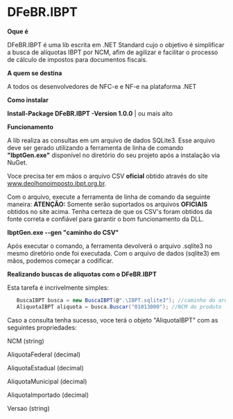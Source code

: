 # DFeBR.IBPT

**Oque é**

DFeBR.IBPT é uma lib escrita em .NET Standard cujo o objetivo é simplificar a busca de alíquotas IBPT por NCM, afim de agilizar e facilitar o processo de cálculo de impostos para documentos fiscais.

**A quem se destina**

A todos os desenvolvedores de NFC-e e NF-e na plataforma .NET

**Como instalar**

  **Install-Package DFeBR.IBPT -Version 1.0.0** | ou mais alto

**Funcionamento**

A lib realiza as consultas em um arquivo de dados SQLite3.
Esse arquivo deve ser gerado utilizando a ferramenta de linha de comando **"IbptGen.exe"** disponível no diretório do seu projeto após a instalação via NuGet.

Voce precisa ter em mãos o arquivo CSV **oficial** obtido através do site www.deolhonoimposto.ibpt.org.br.

Com o arquivo, execute a ferramenta de linha de comando da seguinte maneira:
**ATENÇÃO:**
Somente serão suportados os arquivos **OFICIAIS** obtidos no site acima. Tenha certeza de que os CSV's foram obtidos da fonte correta e confiável para garantir o bom funcionamento da DLL.

  **IbptGen.exe --gen "caminho do CSV"**
  
Após executar o comando, a ferramenta devolverá o arquivo .sqlite3 no mesmo diretório onde foi executada.
Com o arquivo de dados (sqlite3) em mãos, podemos começar a codificar.

**Realizando buscas de aliquotas com o DFeBR.IBPT**

Esta tarefa é incrivelmente simples:

```C#
   BuscaIBPT busca = new BuscaIBPT(@".\IBPT.sqlite3"); //caminho do arquivo de dados
   AliquotaIBPT aliquota = busca.Buscar("01013000"); //NCM do produto
```

Caso a consulta tenha sucesso, voce terá o objeto "AliquotaIBPT" com as seguintes propriedades:

NCM (string)

AliquotaFederal (decimal)

AliquotaEstadual (decimal)

AliquotaMunicipal (decimal)

AliquotaImportado (decimal)

Versao (string)

